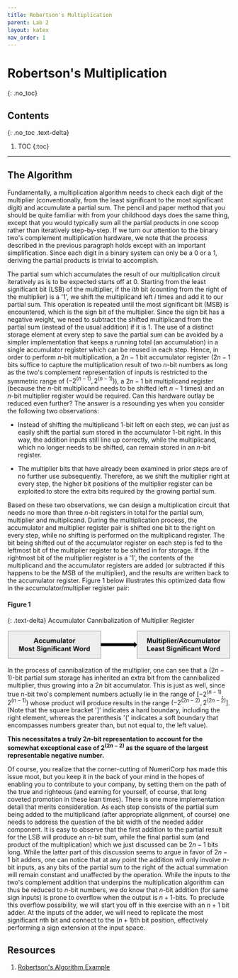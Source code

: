 ```yaml
---
title: Robertson's Multiplication
parent: Lab 2
layout: katex
nav_order: 1
---
```


# Robertson's Multiplication
{: .no_toc}

## Contents
{: .no_toc .text-delta}

1. TOC
{:toc}

---

## The Algorithm

Fundamentally, a multiplication algorithm needs to check each digit of the multiplier (conventionally, from the least significant to the most significant digit) and accumulate a partial sum.
The pencil and paper method that you should be quite familiar with from your childhood days does the same thing,
except that you would typically sum all the partial products in one scoop rather than iteratively step-by-step.
If we turn our attention to the binary two's complement multiplication hardware, we note that the process described in the previous paragraph holds except with an important simplification.
Since each digit in a binary system can only be a 0 or a 1, deriving the partial products is trivial to accomplish.

The partial sum which accumulates the result of our multiplication circuit iteratively as is to be expected starts off at 0.
Starting from the least significant bit (LSB) of the multiplier, if the $ith$ bit (counting from the right of the multiplier) is a '1', we shift the multiplicand left $i$ times and add it to our partial sum.
This operation is repeated until the most significant bit (MSB) is encountered, which is the sign bit of the multiplier.
Since the sign bit has a negative weight, we need to subtract the shifted multiplicand from the partial sum (instead of the usual addition) if it is 1.
The use of a distinct storage element at every step to save the partial sum can be avoided by a simpler implementation that keeps a running total (an accumulation) in a single accumulator register which can be reused in each step.
Hence, in order to perform $n$-bit multiplication, a $2n-1$ bit accumulator register ($2n-1$ bits suffice to capture the multiplication result of two $n$-bit numbers as long as the two's complement representation of inputs is restricted to the symmetric range of $(-2^{(n-1)}, 2^{(n-1)})$), a $2n-1$ bit multiplicand register (because the $n$-bit multiplicand needs to be shifted left $n-1$ times) and an $n$-bit multiplier register would be required.
Can this hardware outlay be reduced even further? 
The answer is a resounding yes when you consider the following two observations:

- Instead of shifting the multiplicand 1-bit left on each step, we can just as easily shift the partial sum stored in the accumulator 1-bit right.
In this way, the addition inputs still line up correctly, while the multiplicand, which no longer needs to be shifted, can remain stored in an $n$-bit register.

- The multiplier bits that have already been examined in prior steps are of no further use subsequently.
Therefore, as we shift the multiplier right at every step, the higher bit positions of the multiplier register can be exploited to store the extra bits required by the growing partial sum.

Based on these two observations, we can design a multiplication circuit that needs no more than three $n$-bit registers in total for the partial sum, multiplier and multiplicand.
During the multiplication process, the accumulator and multiplier register pair is shifted one bit to the right on every step, while no shifting is performed on the multiplicand register.
The bit being shifted out of the accumulator register on each step is fed to the leftmost bit of the multiplier register to be shifted in for storage.
If the rightmost bit of the multiplier register is a '1', the contents of the multiplicand and the accumulator registers are added (or subtracted if this happens to be the MSB of the multiplier), and the results are written back to the accumulator register.
Figure 1 below illustrates this optimized data flow in the accumulator/multiplier register pair:

#### Figure 1

{: .text-delta}
Accumulator Cannibalization of Multiplier Register

![](../../assets/lab2/figure1.png)

In the process of cannibalization of the multiplier, one can see that a $(2n-1)$-bit partial sum storage has inherited an extra bit from the cannibalized multiplier, thus growing into a $2n$ bit accumulator.
This is just as well, since true n-bit two's complement numbers actually lie in the range of $[-2^{(n-1)}, 2^{(n-1)})$ whose product will produce results in the range $(-2^{(2n-2)}, 2^{(2n-2)}]$.
(Note that the square bracket ']' indicates a hard boundary, including the right element, whereas the parenthesis '(' indicates a soft boundary that encompasses numbers greater than, but not equal to, the left value).

**This necessitates a truly $2n$-bit representation to account for the somewhat exceptional case of $2^{(2n-2)}$ as the square of the largest representable negative number.**

Of course, you realize that the corner-cutting of NumeriCorp has made this issue moot, but you keep it in the back of your mind in the hopes of enabling you to contribute to your company, by setting them on the path of the true and righteous (and earning for yourself, of course, that long coveted promotion in these lean times).
There is one more implementation detail that merits consideration. As each step consists of the partial sum being added to the multiplicand (after appropriate alignment, of course) one needs to address the question of the bit width of the needed adder component.
It is easy to observe that the first addition to the partial result for the LSB will produce an $n$-bit sum, while the final partial sum (and product of the multiplication) which we just discussed can be $2n-1$ bits long.
While the latter part of this discussion seems to argue in favor of $2n-1$ bit adders, one can notice that at any point the addition will only involve $n$-bit inputs, as any bits of the partial sum to the right of the actual summation will remain constant and unaffected by the operation.
While the inputs to the two's complement addition that underpins the multiplication algorithm can thus be reduced to $n$-bit numbers, we do know that $n$-bit addition (for same sign inputs) is prone to overflow when the output is $n+1$-bits.
To preclude this overflow possibility, we will start you off in this exercise with an $n+1$ bit adder.
At the inputs of the adder, we will need to replicate the most significant $n$th bit and connect to the $(n+1)$th bit position, effectively performing a sign extension at the input space.

## Resources

1. [Robertson's Algorithm Example](https://www.youtube.com/watch?v=U62iP8RkZIk&pp=ygUjcm9iZXJ0c29uIG11bHRpcGxpY2F0aW9uIGFsZ29yaXRobSA%3D)
